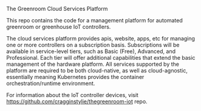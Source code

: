The Greenroom Cloud Services Platform

This repo contains the code for a management platform for automated greenroom or greenhouse IoT controllers.

The cloud services platform provides apis, website, apps, etc for managing one or more controllers on a subscription basis. Subscriptions will be available in service-level tiers, such as Basic (Free), Advanced, and Professional. Each tier will offer additional capabilities that extend the basic management of the hardware platform. All services supported by the platform are required to be both cloud-native, as well as cloud-agnostic, essentially meaning Kubernetes provides the container orchestration/runtime environment.

For information about the IoT controller devices, visit https://github.com/cragginstylie/thegreenroom-iot repo.



